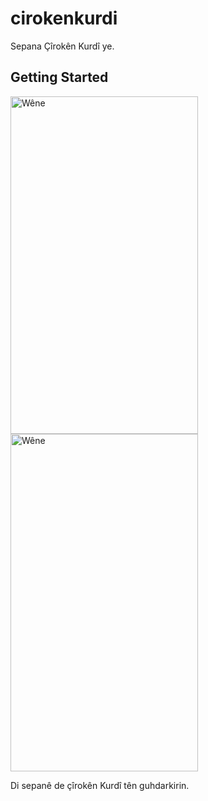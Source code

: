 # cirokenkurdi

Sepana Çîrokên Kurdî ye.

## Getting Started

<img src="https://lh3.googleusercontent.com/u0GGcP5M8aUSfhg3nTZBF1mnJ5j78crTDuFlcp0rpxfLNmpho-zLBqAluIk4-Szy6bs" alt="Wêne" width="300" height="540"><img src="https://lh3.googleusercontent.com/ygUYZ1RCtCttcW6lFVABWiggzlCwRvuCZlk38Ermu0hiSMpGRKAFEVBCu8rviXtUHZ0" alt="Wêne" width="300" height="540">


Di sepanê de çîrokên Kurdî tên guhdarkirin.
